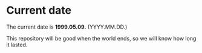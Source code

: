 # Current date

The current date is **1999.05.09.** (YYYY.MM.DD.)

This repository will be good when the world ends, so we will know how long it lasted.